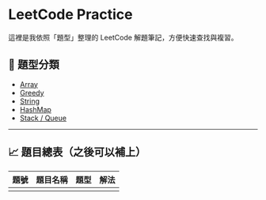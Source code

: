 # LeetCode Practice

這裡是我依照「題型」整理的 LeetCode 解題筆記，方便快速查找與複習。

## 📂 題型分類

- [Array](./array)
- [Greedy](./greedy)
- [String](./string)
- [HashMap](./hashmap)
- [Stack / Queue](./stack_queue)

---

## 📈 題目總表（之後可以補上）

| 題號 | 題目名稱 | 題型 | 解法 |
|------|-----------|------|------|
|      |           |      |      |

